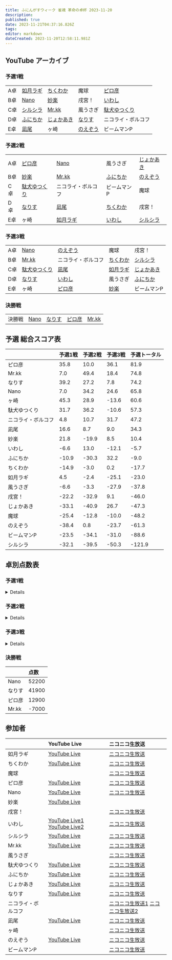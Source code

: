 ```yaml
---
title: ふにんがすウィーク 雀魂 革命の卓杯 2023-11-20
description: 
published: true
date: 2023-11-21T04:37:16.826Z
tags: 
editor: markdown
dateCreated: 2023-11-20T12:58:11.981Z
---
```


## YouTube アーカイブ

### 予選1戦

||||||
|:--|:--|:--|:--|:--|
|A卓|[如月ラギ](https://www.youtube.com/watch?v=MNMiyj1Wlt4&t=1033s)|[ちくわか](https://www.youtube.com/watch?v=iktveKLWmWk&t=1213s)|魔球|[ピロ彦](https://www.youtube.com/watch?v=LP6lLWYiIAA&t=1365s)|
|B卓|[Nano](https://www.youtube.com/watch?v=SjWgueT8XV8&t=1513s)|[妙楽](https://www.youtube.com/watch?v=7h33lwz-O50&t=1300s)|戌宮！|[いわし](https://www.youtube.com/watch?v=F9c8c_jSAco&t=1236s)|
|C卓|[シルシラ](https://www.youtube.com/watch?v=uWN60pCZ8x8&t=1656s)|[Mr.kk](https://www.youtube.com/watch?v=ZucFeY0vn18&t=1179s)|風うさぎ|[駄犬ゆつくり](https://www.youtube.com/watch?v=Xx_ipFUTSDg&t=1114s)|
|D卓|[ふにちか](https://www.youtube.com/watch?v=HI5ZCcQAZ8Q&t=1399s)|[じょかあき](https://www.youtube.com/watch?v=Uod3htV_h5M&t=1114s)|[なりす](https://www.youtube.com/watch?v=j_R6Mnssr5o&t=2930s)|ニコライ・ボルコフ|
|E卓|[凪尾](https://www.youtube.com/watch?v=RgtAJrLr3c8&t=1394s)|ヶ崎|[のえぞう](https://www.youtube.com/watch?v=rabgGikbydY&t=952s)|ビームマンP|

### 予選2戦

||||||
|:--|:--|:--|:--|:--|
|A卓|[ピロ彦](https://www.youtube.com/watch?v=LP6lLWYiIAA&t=6839s)|[Nano](https://www.youtube.com/watch?v=SjWgueT8XV8&t=6719s)|風うさぎ|[じょかあき](https://www.youtube.com/watch?v=Uod3htV_h5M&t=6494s)|
|B卓|[妙楽](https://www.youtube.com/watch?v=7h33lwz-O50&t=6514s)|[Mr.kk](https://www.youtube.com/watch?v=ZucFeY0vn18&t=6507s)|[ふにちか](https://www.youtube.com/watch?v=HI5ZCcQAZ8Q&t=6794s)|[のえぞう](https://www.youtube.com/watch?v=rabgGikbydY&t=6430s)|
|C卓|[駄犬ゆつくり](https://www.youtube.com/watch?v=Xx_ipFUTSDg&t=6425s)|ニコライ・ボルコフ|ビームマンP|魔球|
|D卓|[なりす](https://www.youtube.com/watch?v=j_R6Mnssr5o&t=8309s)|[凪尾](https://www.youtube.com/watch?v=RgtAJrLr3c8&t=6856s)|[ちくわか](https://www.youtube.com/watch?v=iktveKLWmWk&t=6679s)|戌宮！|
|E卓|ヶ崎|[如月ラギ](https://www.youtube.com/watch?v=MNMiyj1Wlt4&t=6503s)|[いわし](https://www.youtube.com/watch?v=oioNiLAg9qk&t=2803s)|[シルシラ](https://www.youtube.com/watch?v=uWN60pCZ8x8&t=6972s)|

### 予選3戦

||||||
|:--|:--|:--|:--|:--|
|A卓|[Nano](https://www.youtube.com/watch?v=SjWgueT8XV8&t=9777s)|[のえぞう](https://www.youtube.com/watch?v=rabgGikbydY&t=9480s)|魔球|戌宮！|
|B卓|[Mr.kk](https://www.youtube.com/watch?v=ZucFeY0vn18&t=9539s)|ニコライ・ボルコフ|[ちくわか](https://www.youtube.com/watch?v=iktveKLWmWk&t=9727s)|[シルシラ](https://www.youtube.com/watch?v=uWN60pCZ8x8&t=10016s)|
|C卓|[駄犬ゆつくり](https://www.youtube.com/watch?v=Xx_ipFUTSDg&t=9481s)|[凪尾](https://www.youtube.com/watch?v=RgtAJrLr3c8&t=9911s)|[如月ラギ](https://www.youtube.com/watch?v=MNMiyj1Wlt4&t=9554s)|[じょかあき](https://www.youtube.com/watch?v=Uod3htV_h5M&t=9548s)|
|D卓|[なりす](https://www.youtube.com/watch?v=j_R6Mnssr5o&t=11375s)|[いわし](https://www.youtube.com/watch?v=F9c8c_jSAco&t=5865s)|風うさぎ|[ふにちか](https://www.youtube.com/watch?v=HI5ZCcQAZ8Q&t=9844s)|
|E卓|ヶ崎|[ピロ彦](https://www.youtube.com/watch?v=LP6lLWYiIAA&t=9873s)|[妙楽](https://www.youtube.com/watch?v=7h33lwz-O50&t=9540s)|ビームマンP|

### 決勝戦

||||||
|:--|:--|:--|:--|:--|
|決勝戦|[Nano](https://www.youtube.com/watch?v=SjWgueT8XV8&t=12734s)|[なりす](https://www.youtube.com/watch?v=j_R6Mnssr5o&t=14332s)|[ピロ彦](https://www.youtube.com/watch?v=LP6lLWYiIAA&t=12854s)|[Mr.kk](https://www.youtube.com/watch?v=ZucFeY0vn18)|

## 予選 総合スコア表

| |予選1戦|予選2戦|予選3戦|予選トータル|
|:--|:--|:--|:--|:--|
|ピロ彦|35.8|10.0|36.1|81.9|
|Mr.kk|7.0|49.4|18.4|74.8|
|なりす|39.2|27.2|7.8|74.2|
|Nano|7.0|34.2|24.6|65.8|
|ヶ崎|45.3|28.9|-13.6|60.6|
|駄犬ゆつくり|31.7|36.2|-10.6|57.3|
|ニコライ・ボルコフ|4.8|10.7|31.7|47.2|
|凪尾|16.6|8.7|9.0|34.3|
|妙楽|21.8|-19.9|8.5|10.4|
|いわし|-6.6|13.0|-12.1|-5.7|
|ふにちか|-10.9|-30.3|32.2|-9.0|
|ちくわか|-14.9|-3.0|0.2|-17.7|
|如月ラギ|4.5|-2.4|-25.1|-23.0|
|風うさぎ|-6.6|-3.3|-27.9|-37.8|
|戌宮！|-22.2|-32.9|9.1|-46.0|
|じょかあき|-33.1|-40.9|26.7|-47.3|
|魔球|-25.4|-12.8|-10.0|-48.2|
|のえぞう|-38.4|0.8|-23.7|-61.3|
|ビームマンP|-23.5|-34.1|-31.0|-88.6|
|シルシラ|-32.1|-39.5|-50.3|-121.9|

## 卓別点数表

### 予選1戦

<details>

#### A卓

| |点数|スコア|
|:--|:--|:--|
|ピロ彦|45800|35.8|
|如月ラギ|24500|4.5|
|ちくわか|15100|-14.9|
|魔球|14600|-25.4|

#### B卓

| |点数|スコア|
|:--|:--|:--|
|妙楽|31800|21.8|
|Nano|27000|7.0|
|いわし|23400|-6.6|
|戌宮！|17800|-22.2|

#### C卓

| |点数|スコア|
|:--|:--|:--|
|駄犬ゆつくり|41700|31.7|
|Mr.kk|27000|7.0|
|風うさぎ|23400|-6.6|
|シルシラ|7900|-32.1|

#### D卓

| |点数|スコア|
|:--|:--|:--|
|なりす|49200|39.2|
|ニコライ・ボルコフ|24800|4.8|
|ふにちか|19100|-10.9|
|じょかあき|6900|-33.1|

#### E卓

| |点数|スコア|
|:--|:--|:--|
|ヶ崎|55300|45.3|
|凪尾|36600|16.6|
|ビームマンP|6500|-23.5|
|のえぞう|1600|-38.4|

</details>

### 予選2戦

<details>

#### A卓

| |点数|スコア|
|:--|:--|:--|
|Nano|44200|34.2|
|ピロ彦|30000|10.0|
|風うさぎ|26700|-3.3|
|じょかあき|-900|-40.9|

#### B卓

| |点数|スコア|
|:--|:--|:--|
|Mr.kk|59400|49.4|
|のえぞう|20800|0.8|
|妙楽|10100|-19.9|
|ふにちか|9700|-30.3|

#### C卓

| |点数|スコア|
|:--|:--|:--|
|駄犬ゆつくり|46200|36.2|
|ニコライ・ボルコフ|30700|10.7|
|ビームマンP|17200|-34.1|
|魔球|5900|-12.8|

#### D卓

| |点数|スコア|
|:--|:--|:--|
|なりす|37200|27.2|
|凪尾|28700|8.7|
|ちくわか|27000|-3.0|
|戌宮！|7100|-32.9|

#### E卓

| |点数|スコア|
|:--|:--|:--|
|ヶ崎|38900|28.9|
|いわし|33000|13.0|
|如月ラギ|27600|-2.4|
|シルシラ|500|-39.5|

</details>

### 予選3戦

<details>

#### A卓

| |点数|スコア|
|:--|:--|:--|
|Nano|34600|24.6|
|戌宮！|29100|9.1|
|魔球|20000|-10.0|
|のえぞう|16300|-23.7|

#### B卓

| |点数|スコア|
|:--|:--|:--|
|ニコライ・ボルコフ|41700|31.7|
|Mr.kk|38400|18.4|
|ちくわか|30200|0.2|
|シルシラ|-10300|-50.3|

#### C卓

| |点数|スコア|
|:--|:--|:--|
|じょかあき|36700|26.7|
|凪尾|29000|9.0|
|駄犬ゆつくり|19400|-10.6|
|如月ラギ|14900|-25.1|

#### D卓

| |点数|スコア|
|:--|:--|:--|
|ふにちか|42200|32.2|
|なりす|27800|7.8|
|いわし|17900|-12.1|
|風うさぎ|12100|-27.9|

#### E卓

| |点数|スコア|
|:--|:--|:--|
|ピロ彦|46100|36.1|
|妙楽|28500|8.5|
|ヶ崎|16400|-13.6|
|ビームマンP|9000|-31.0|

</details>

### 決勝戦

| |点数|
|:--|:--|
|Nano|52200|
|なりす|41900|
|ピロ彦|12900|
|Mr.kk|-7000|

## 参加者

| |YouTube Live|ニコニコ生放送|
|:--|:--|:--|
|如月ラギ|[YouTube Live](https://www.youtube.com/watch?v=MNMiyj1Wlt4)|[ニコニコ生放送](https://live.nicovideo.jp/watch/lv343467031)|
|ちくわか|[YouTube Live](https://www.youtube.com/watch?v=iktveKLWmWk)|[ニコニコ生放送](https://live.nicovideo.jp/watch/lv343466774)|
|魔球| |[ニコニコ生放送](https://live.nicovideo.jp/watch/lv343466711)|
|ピロ彦|[YouTube Live](https://www.youtube.com/watch?v=LP6lLWYiIAA)|[ニコニコ生放送](https://live.nicovideo.jp/watch/lv343465468)|
|Nano|[YouTube Live](https://www.youtube.com/watch?v=SjWgueT8XV8)|[ニコニコ生放送](https://live.nicovideo.jp/watch/lv343466836)|
|妙楽|[YouTube Live](https://www.youtube.com/watch?v=7h33lwz-O50)| |
|戌宮！| |[ニコニコ生放送](https://live.nicovideo.jp/watch/lv343466802)|
|いわし|[YouTube Live1](https://www.youtube.com/watch?v=F9c8c_jSAco) [YouTube Live2](https://www.youtube.com/watch?v=oioNiLAg9qk)|[ニコニコ生放送](https://live.nicovideo.jp/watch/lv343466977)|
|シルシラ|[YouTube Live](https://www.youtube.com/watch?v=uWN60pCZ8x8)|[ニコニコ生放送](https://live.nicovideo.jp/watch/lv343435742)|
|Mr.kk|[YouTube Live](https://www.youtube.com/watch?v=ZucFeY0vn18)|[ニコニコ生放送](https://live.nicovideo.jp/watch/lv343466510)|
|風うさぎ| |[ニコニコ生放送](https://live.nicovideo.jp/watch/lv343467281)|
|駄犬ゆつくり|[YouTube Live](https://www.youtube.com/watch?v=Xx_ipFUTSDg)|[ニコニコ生放送](https://live.nicovideo.jp/watch/lv343466979)|
|ふにちか|[YouTube Live](https://www.youtube.com/watch?v=HI5ZCcQAZ8Q)|[ニコニコ生放送](https://live.nicovideo.jp/watch/lv343466936)|
|じょかあき|[YouTube Live](https://www.youtube.com/watch?v=Uod3htV_h5M)|[ニコニコ生放送](https://live.nicovideo.jp/watch/lv343466248)|
|なりす|[YouTube Live](https://www.youtube.com/watch?v=j_R6Mnssr5o)|[ニコニコ生放送](https://live.nicovideo.jp/watch/lv343466495)|
|ニコライ・ボルコフ| |[ニコニコ生放送1](https://live.nicovideo.jp/watch/lv343426204) [ニコニコ生放送2](https://live.nicovideo.jp/watch/lv343469380)|
|凪尾|[YouTube Live](https://www.youtube.com/watch?v=RgtAJrLr3c8)|[ニコニコ生放送](https://live.nicovideo.jp/watch/lv343466883)|
|ヶ崎| |[ニコニコ生放送](https://live.nicovideo.jp/watch/lv343466889)|
|のえぞう|[YouTube Live](https://www.youtube.com/watch?v=rabgGikbydY)|[ニコニコ生放送](https://live.nicovideo.jp/watch/lv343467007)|
|ビームマンP| |[ニコニコ生放送](https://live.nicovideo.jp/watch/lv343466900)|
